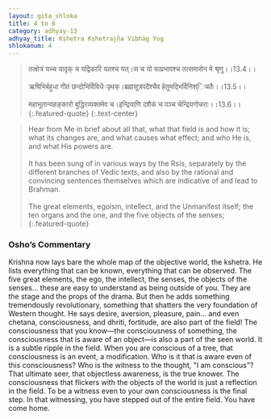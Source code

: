 ```yaml
---
layout: gita_shloka
title: 4 to 6
category: adhyay-13
adhyay_title: Kṣhetra Kṣhetrajña Vibhāg Yog
shlokanum: 4
---
```


> तत्क्षेत्रं यच्च यादृक् च यद्विकारि यतश्च यत्।स च यो यत्प्रभावश्च तत्समासेन मे श्रृणु।।13.4।।<br><br>ऋषिभिर्बहुधा गीतं छन्दोभिर्विविधैः पृथक्।ब्रह्मसूत्रपदैश्चैव हेतुमद्भिर्विनिश्िचतैः।।13.5।।<br><br>महाभूतान्यहङ्कारो बुद्धिरव्यक्तमेव च।इन्द्रियाणि दशैकं च पञ्च चेन्द्रियगोचराः।।13.6।।
{:.featured-quote} 
{:.text-center}

> Hear from Me in brief about all that, what that field is and how it is; what its changes are, and what causes what effect; and who He is, and what His powers are.<br><br>It has been sung of in various ways by the Rsis, separately by the different branches of Vedic texts, and also by the rational and convincing sentences themselves which are indicative of and lead to Brahman.<br><br>The great elements, egoism, intellect, and the Unmanifest itself; the ten organs and the one, and the five objects of the senses;
{:.featured-quote}

### Osho’s Commentary
Krishna now lays bare the whole map of the objective world, the kshetra. He lists everything that can be known, everything that can be observed.
The five great elements, the ego, the intellect, the senses, the objects of the senses… these are easy to understand as being outside of you. They are the stage and the props of the drama.
But then he adds something tremendously revolutionary, something that shatters the very foundation of Western thought. He says desire, aversion, pleasure, pain… and even chetana, consciousness, and dhriti, fortitude, are also part of the field!
The consciousness that you know—the consciousness of something, the consciousness that is aware of an object—is also a part of the seen world. It is a subtle ripple in the field. When you are conscious of a tree, that consciousness is an event, a modification. Who is it that is aware even of this consciousness? Who is the witness to the thought, "I am conscious"?
That ultimate seer, that objectless awareness, is the true knower. The consciousness that flickers with the objects of the world is just a reflection in the field. To be a witness even to your own consciousness is the final step. In that witnessing, you have stepped out of the entire field. You have come home.

